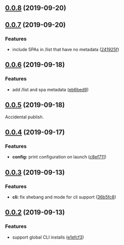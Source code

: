 ## [0.0.8](https://github.com/redhataccess/spandx-sync-service/compare/v0.0.7...v0.0.8) (2019-09-20)



## [0.0.7](https://github.com/redhataccess/spandx-sync-service/compare/v0.0.6...v0.0.7) (2019-09-20)


### Features

* include SPAs in /list that have no metadata ([241925f](https://github.com/redhataccess/spandx-sync-service/commit/241925f))



## [0.0.6](https://github.com/redhataccess/spandx-deployment-service/compare/v0.0.5...v0.0.6) (2019-09-18)


### Features

* add /list and spa metadata ([eb6bed9](https://github.com/redhataccess/spandx-deployment-service/commit/eb6bed9))

## [0.0.5](https://github.com/redhataccess/spandx-deployment-service/compare/v0.0.4...v0.0.5) (2019-09-18)

Accidental publish.



## [0.0.4](https://github.com/redhataccess/spandx-deployment-service/compare/v0.0.3...v0.0.4) (2019-09-17)


### Features

* **config:** print configuration on launch ([c8ef711](https://github.com/redhataccess/spandx-deployment-service/commit/c8ef711))



## [0.0.3](https://github.com/redhataccess/spandx-deployment-service/compare/v0.0.2...v0.0.3) (2019-09-13)


### Features

* **cli:** fix shebang and mode for cli support ([36b5fc8](https://github.com/redhataccess/spandx-deployment-service/commit/36b5fc8))



## [0.0.2](https://github.com/redhataccess/spandx-deployment-service/compare/v0.0.1...v0.0.2) (2019-09-13)


### Features

* support global CLI installs ([e1efcf3](https://github.com/redhataccess/spandx-deployment-service/commit/e1efcf3))



